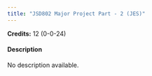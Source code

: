 ```yaml
---
title: "JSD802 Major Project Part - 2 (JES)"
---
```

**Credits:** 12 (0-0-24)

#### Description
No description available.